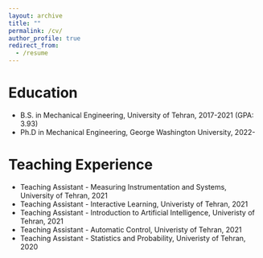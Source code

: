 ```yaml
---
layout: archive
title: ""
permalink: /cv/
author_profile: true
redirect_from:
  - /resume
---
```


<!-- {% include base_path %} -->

Education
======
* B.S. in Mechanical Engineering, University of Tehran, 2017-2021 (GPA: 3.93)
* Ph.D in Mechanical Engineering, George Washington University, 2022-

Teaching Experience
======
* Teaching Assistant - Measuring Instrumentation and Systems, University of Tehran, 2021
* Teaching Assistant - Interactive Learning, Univeristy of Tehran, 2021
* Teaching Assistant - Introduction to Artificial Intelligence, Univeristy of Tehran, 2021
* Teaching Assistant - Automatic Control, Univeristy of Tehran, 2021
* Teaching Assistant - Statistics and Probability, Univeristy of Tehran, 2020

<!-- Work experience
======
* Summer 2015: Research Assistant
  * Github University
  * Duties included: Tagging issues
  * Supervisor: Professor Git

* Fall 2015: Research Assistant
  * Github University
  * Duties included: Merging pull requests
  * Supervisor: Professor Hub
  
Skills
======
* Skill 1
* Skill 2
  * Sub-skill 2.1
  * Sub-skill 2.2
  * Sub-skill 2.3
* Skill 3

Publications
======
  <ul>{% for post in site.publications %}
    {% include archive-single-cv.html %}
  {% endfor %}</ul>
  
Talks
======
  <ul>{% for post in site.talks %}
    {% include archive-single-talk-cv.html %}
  {% endfor %}</ul>
  
Teaching
======
  <ul>{% for post in site.teaching %}
    {% include archive-single-cv.html %}
  {% endfor %}</ul>
  
Service and leadership
======
* Currently signed in to 43 different slack teams -->
